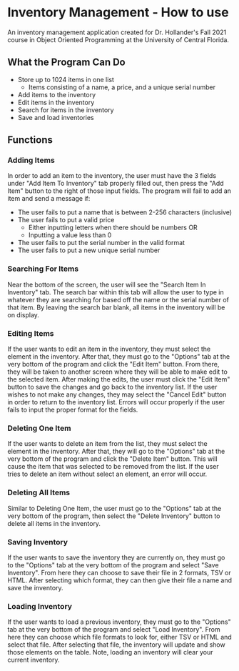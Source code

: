 
# Inventory Management - How to use

An inventory management application created for Dr. Hollander's Fall 2021 course in
Object Oriented Programming at the University of Central Florida.

## What the Program Can Do
- Store up to 1024 items in one list
  - Items consisting of a name, a price, and a unique serial number
- Add items to the inventory
- Edit items in the inventory
- Search for items in the inventory
- Save and load inventories

## Functions
### Adding Items
In order to add an item to the inventory, the user must have the 3 fields under "Add Item
To Inventory" tab properly filled out, then press the "Add Item" button to the right of those
input fields.
The program will fail to add an item and send a message if:
- The user fails to put a name that is between 2-256 characters (inclusive)
- The user fails to put a valid price
  - Either inputting letters when there should be numbers OR
  - Inputting a value less than 0
- The user fails to put the serial number in the valid format
- The user fails to put a new unique serial number

### Searching For Items
Near the bottom of the screen, the user will see the "Search Item In Inventory" tab. The
search bar within this tab will allow the user to type in whatever they are searching for based off the name or
the serial number of that item. By leaving the search bar blank, all items in the inventory
will be on display.

### Editing Items
If the user wants to edit an item in the inventory, they must select the element in the inventory.
After that, they must go to the "Options" tab at the very bottom of the program and click the
"Edit Item" button. From there, they will be taken to another screen where they will be able to make
edit to the selected item. After making the edits, the user must click the "Edit Item" button to
save the changes and go back to the inventory list. If the user wishes to not make any changes, they
may select the "Cancel Edit" button in order to return to the inventory list. Errors will 
occur properly if the user fails to input the proper format for the fields.

### Deleting One Item
If the user wants to delete an item from the list, they must select the element in the inventory.
After that, they will go to the "Options" tab at the very bottom of the program and click the
"Delete Item" button. This will cause the item that was selected to be removed from the list.
If the user tries to delete an item without select an element, an error will occur.

### Deleting All Items
Similar to Deleting One Item, the user must go to the "Options" tab at the very bottom of the program,
then select the "Delete Inventory" button to delete all items in the inventory.

### Saving Inventory
If the user wants to save the inventory they are currently on, they must go to the "Options" tab
at the very bottom of the program and select "Save Inventory". From here they can choose
to save their file in 2 formats, TSV or HTML. After selecting which format, they can then
give their file a name and save the inventory.

### Loading Inventory
If the user wants to load a previous inventory, they must go to the "Options" tab
at the very bottom of the program and select "Load Inventory". From here they can choose
which file formats to look for, either TSV or HTML and select that file. After selecting that file,
the inventory will update and show those elements on the table. Note, loading an inventory will
clear your current inventory.